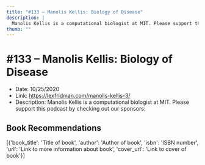 ```yaml
---
title: "#133 – Manolis Kellis: Biology of Disease"
description: |
  Manolis Kellis is a computational biologist at MIT. Please support this podcast by checking out our sponsors:"
thumb: ""
---
```


# #133 – Manolis Kellis: Biology of Disease

  - Date: 10/25/2020
  - Link: https://lexfridman.com/manolis-kellis-3/
  - Description: Manolis Kellis is a computational biologist at MIT. Please support this podcast by checking out our sponsors:

## Book Recommendations

[{'book_title': 'Title of book', 'author': 'Author of book', 'isbn': 'ISBN number', 'url': 'Link to more information about book', 'cover_url': 'Link to cover of book'}]